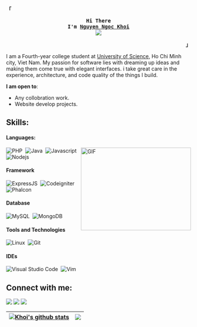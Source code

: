 <!-- ### Hi there, I'm [Nguyen Ngoc Khoi](https://www.linkedin.com/in/kh%C3%B4i-nguy%E1%BB%85n-ng%E1%BB%8Dc-980251272/) 👋 -->

<p align="left"><strong><samp>「</samp></strong></p>
  <p align="center">
    <samp>
      <b>
        Hi There
      <br>
      I'm
        <a href="https://khoi1206.github.io/">
            Nguyen Ngoc Khoi
        </a>
      </b>
      <br>
        <image src="https://readme-typing-svg.herokuapp.com?font=JetBrainsMono+Nerd+Font&size=14&pause=1000&color=7A95C9&center=true&width=435&lines=Developer+in+Day,+Gamer+in+Night.">
      <br>

   </samp>
  </p>
<p align="right"><strong><samp>」</samp></strong></p>

I am a Fourth-year college student at [University of Science](https://hcmus.edu.vn/), Ho Chi Minh city, Viet Nam. My passion for software lies with dreaming up ideas and making them come true with elegant interfaces. i take great care in the experience, architecture, and code quality of the things I build.

**I am open to**:

- Any collobration work.
- Website develop projects.

## Skills:

#### Languages:

<img align="right" alt="GIF" src="https://github.com/Khoi1206/nguyen-ngoc-khoi/blob/main/code.gif?raw=true" width="300" height="225" />

![PHP](https://img.shields.io/badge/PHP-778899?style=for-the-badge&logo=php&logoColor=white)&nbsp;
![Java](https://img.shields.io/badge/Java-ED8B00?style=for-the-badge&logo=java&logoColor=white)&nbsp;
![Javascript](https://img.shields.io/badge/JAVASCRIPT-FFD700?style=for-the-badge&logo=javascript&logoColor=white)&nbsp;
![Nodejs](https://img.shields.io/badge/NODEJS-008B00?style=for-the-badge&logo=node.js&logoColor=white)

#### Framework

![ExpressJS](https://img.shields.io/badge/EXPRESSJS-9C9C9C?style=for-the-badge&logo=express&logoColor=white)&nbsp;
![Codeigniter](https://img.shields.io/badge/CODEIGNITER-DC143C?style=for-the-badge&logo=codeigniter&logoColor=white)&nbsp;
![Phalcon](https://img.shields.io/badge/PHALCON-FF3030?style=for-the-badge&logo=phalcon&logoColor=white)

#### Database

![MySQL](https://img.shields.io/badge/MySQL-00000F?style=for-the-badge&logo=mysql&logoColor=white)&nbsp;
![MongoDB](https://img.shields.io/badge/MONGODB-228B22?style=for-the-badge&logo=mongodb&logoColor=white)

#### Tools and Technologies

![Linux](https://img.shields.io/badge/Linux-FCC624?style=for-the-badge&logo=linux&logoColor=black)&nbsp;
![Git](https://img.shields.io/badge/GIT-E44C30?style=for-the-badge&logo=git&logoColor=white)&nbsp;

<!-- ![AWS](https://img.shields.io/badge/Amazon_AWS-232F3E?style=flat&logo=amazon-aws&logoColor=white)&nbsp;
![Google Cloud](https://img.shields.io/badge/Google_Cloud-4285F4?style=flat&logo=google-cloud&logoColor=white)&nbsp; -->

#### IDEs

![Visual Studio Code](https://img.shields.io/badge/Visual%20Studio%20Code-0078d7.svg?style=for-the-badge&logo=visual-studio-code&logoColor=white)&nbsp;
![Vim](https://img.shields.io/badge/VIM-%2311AB00.svg?style=for-the-badge&logo=vim&logoColor=white)

## Connect with me:

<p align = "center">

[<img src="https://img.shields.io/badge/linkedin-%2312100E.svg?&style=for-the-badge&logo=linkedin&logoColor=white&color=black" />](https://www.linkedin.com/in/kh%C3%B4i-nguy%E1%BB%85n-ng%E1%BB%8Dc-980251272/)
[<img src="https://img.shields.io/badge/instagram-%2312100E.svg?&style=for-the-badge&logo=instagram&logoColor=white&color=black" />](https://www.instagram.com/wernnk_/)
[<img src="https://img.shields.io/badge/GITHUB.IO-2312100E?style=for-the-badge&logo=Git&logoColor=white&color=black" />](https://khoi1206.github.io/)

</p>

| <a href="https://github.com/Khoi1206/github-readme-stats"><img align="center" src="https://github-readme-stats.vercel.app/api?username=Khoi1206&show_icons=true&include_all_commits=true&theme=buefy&hide_border=true" alt="Khoi's github stats" /></a> | <a href="https://github.com/Khoi1206/github-readme-stats"><img align="center" src="https://github-readme-stats.vercel.app/api/top-langs/?username=Khoi1206&layout=compact&theme=buefy&hide_border=true" /></a> |
| ------------------------------------------------------------------------------------------------------------------------------------------------------------------------------------------------------------------------------------------------------- | -------------------------------------------------------------------------------------------------------------------------------------------------------------------------------------------------------------- |
